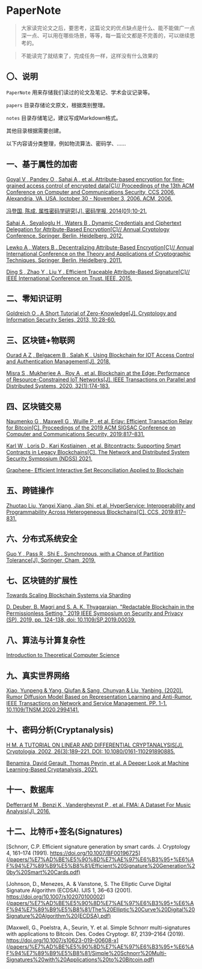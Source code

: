 # PaperNote

> 大家读完论文之后，要思考，这篇论文的优点缺点是什么、能不能做广一点深一点、可以用在哪些场景，等等，每一篇论文都是不完善的，可以继续思考的。

> 不能读完了就结束了，完成任务一样，这样没有什么效果的

## 〇、说明

`PaperNote`
用来存储我们读过的论文及笔记、学术会议记录等。

`papers`
目录存储论文原文，根据类别整理。

`notes`
目录存储笔记，建议写成Markdown格式。

其他目录根据需要创建。

以下内容请分类整理，例如物流算法、密码学、……

## 一、基于属性的加密

[Goyal V , Pandey O , Sahai A , et al. Attribute-based encryption for fine-grained access control of encrypted data[C]// Proceedings of the 13th ACM Conference on Computer and Communications Security, CCS 2006, Alexandria, VA, USA, Ioctober 30 - November 3, 2006. ACM, 2006.](/papers/基于属性的密码/Attribute-Based%20Encryption%20for%20Fine-Grained%20Access%20Control%20of%20Encrypted%20Data.pdf)

[冯登国, 陈成. 属性密码学研究[J]. 密码学报, 2014(01):10-21.](/papers/基于属性的密码/%e5%b1%9e%e6%80%a7%e5%af%86%e7%a0%81%e5%ad%a6%e7%a0%94%e7%a9%b6.pdf)

[Sahai A , Seyalioglu H , Waters B . Dynamic Credentials and Ciphertext Delegation for Attribute-Based Encryption[C]// Annual Cryptology Conference. Springer, Berlin, Heidelberg, 2012.](/papers/基于属性的密码/Dynamic%20Credentials%20and%20Ciphertext%20Delegation%20for%20Attribute-Based%20Encryption.pdf)

[Lewko A , Waters B . Decentralizing Attribute-Based Encryption[C]// Annual International Conference on the Theory and Applications of Cryptographic Techniques. Springer, Berlin, Heidelberg, 2011.](/papers/基于属性的密码/Decentralizing%20Attribute-Based%20Encryption.pdf)

[Ding S ,  Zhao Y ,  Liu Y . Efficient Traceable Attribute-Based Signature[C]// IEEE International Conference on Trust. IEEE, 2015.](/papers/基于属性的密码/Efficient%20Traceable%20Attribute-Based%20Signature.pdf)

## 二、零知识证明

[Goldreich O . A Short Tutorial of Zero-Knowledge[J]. Cryptology and Information Security Series, 2013, 10:28-60.](https://github.com/MonteCarloClub/PaperNote/blob/main/papers/%E9%9B%B6%E7%9F%A5%E8%AF%86%E8%AF%81%E6%98%8E/A%20Short%20Tutorial%20of%20Zero-%20Knowledge.pdf)

## 三、区块链+物联网

[Ourad A Z , Belgacem B , Salah K . Using Blockchain for IOT Access Control and Authentication Management[J]. 2018.](https://github.com/MonteCarloClub/PaperNote/blob/main/papers/%E5%8C%BA%E5%9D%97%E9%93%BE+%E7%89%A9%E8%81%94%E7%BD%91/Using%20Blockchain%20for%20IOT%20Access%20Control%20and%20Authentication%20Management.pdf)

[Misra S ,  Mukherjee A ,  Roy A , et al. Blockchain at the Edge: Performance of Resource-Constrained IoT Networks[J]. IEEE Transactions on Parallel and Distributed Systems, 2020, 32(1):174-183.](https://github.com/MonteCarloClub/PaperNote/blob/main/papers/%E5%8C%BA%E5%9D%97%E9%93%BE+%E7%89%A9%E8%81%94%E7%BD%91/Blockchain%20at%20the%20Edge:%20Performance%20of%20Resource-Constrained%20IoT%20Networks.pdf)

## 四、区块链交易
[Naumenko G , Maxwell G , Wuille P , et al. Erlay: Efficient Transaction Relay for Bitcoin[C]. Proceedings of the 2019 ACM SIGSAC Conference on Computer and Communications Security, 2019:817–831.](https://github.com/MonteCarloClub/PaperNote/blob/main/papers/%E5%8C%BA%E5%9D%97%E9%93%BE%E4%BA%A4%E6%98%93/Erlay-%20Efficient%20Transaction%20Relay%20for%20Bitcoin.pdf)

[Karl W , Loris D , Kari Kostiainen , et al. Bitcontracts: Supporting Smart Contracts in Legacy Blockchains[C]. The Network and Distributed System Security Symposium (NDSS) 2021. ](https://github.com/MonteCarloClub/PaperNote/blob/main/papers/%E5%8C%BA%E5%9D%97%E9%93%BE%E4%BA%A4%E6%98%93/Bitcontracts-%20Supporting%20Smart%20Contracts%20in%20Legacy%20Blockchains.pdf)

[Graphene- Efficient Interactive Set Reconciliation Applied to Blockchain](/papers/%E5%8C%BA%E5%9D%97%E9%93%BE%E4%BA%A4%E6%98%93/Graphene-%20Efficient%20Interactive%20Set%20Reconciliation%20Applied%20to%20Blockchain.pdf)

## 五、跨链操作
[Zhuotao Liu, Yangxi Xiang, Jian Shi, et al. HyperService: Interoperability and Programmability Across Heterogeneous Blockchains[C]. CCS, 2019:817–831.](https://github.com/MonteCarloClub/PaperNote/blob/main/papers/%E8%B7%A8%E9%93%BE%E6%93%8D%E4%BD%9C/HyperService_%20Interoperability%20and%20Programmability%20Across%20Heterogeneous%20Blockchains.pdf)

## 六、分布式系统安全
[Guo Y ,  Pass R ,  Shi E . Synchronous, with a Chance of Partition Tolerance[J]. Springer, Cham, 2019.](https://github.com/MonteCarloClub/PaperNote/blob/main/papers/%E5%88%86%E5%B8%83%E5%BC%8F%E7%B3%BB%E7%BB%9F%E5%AE%89%E5%85%A8/Synchronous,%20with%20a%20Chance%20of%20Partition%20Tolerance.pdf)

## 七、区块链的扩展性

[Towards Scaling Blockchain Systems via Sharding](/papers/%E5%8C%BA%E5%9D%97%E9%93%BE%E6%89%A9%E5%B1%95%E6%80%A7/Towards%20Scaling%20Blockchain%20Systems%20via%20Sharding.pdf)

[D. Deuber, B. Magri and S. A. K. Thyagarajan, "Redactable Blockchain in the Permissionless Setting," 2019 IEEE Symposium on Security and Privacy (SP), 2019, pp. 124-138, doi: 10.1109/SP.2019.00039.](/papers/%E5%8C%BA%E5%9D%97%E9%93%BE%E6%8B%93%E5%B1%95%E6%80%A7/Redactable%20Blockchain%20in%20the%20Permissionless%20Setting.pdf)

## 八、算法与计算复杂性

[Introduction to Theoretical Computer Science](/notes/算法与计算复杂性/Introduction%20to%20Theoretical%20Computer%20Science.pdf)

## 九、真实世界网络
[Xiao, Yunpeng & Yang, Qiufan & Sang, Chunyan & Liu, Yanbing. (2020). Rumor Diffusion Model Based on Representation Learning and Anti-Rumor. IEEE Transactions on Network and Service Management. PP. 1-1. 10.1109/TNSM.2020.2994141. ](https://github.com/MonteCarloClub/PaperNote/blob/main/papers/%E7%9C%9F%E5%AE%9E%E4%B8%96%E7%95%8C%E7%BD%91%E7%BB%9C/Rumor_Diffusion_Model_Based_on_Representation_Learning_and_Anti-Rumor.pdf)

## 十、密码分析(Cryptanalysis)
[H M. A TUTORIAL ON LINEAR AND DIFFERENTIAL CRYPTANALYSIS[J]. Cryptologia, 2002, 26(3):189–221. DOI: 10.1080/0161-110291890885.](https://www.tandfonline.com/doi/abs/10.1080/0161-110291890885)

[Benamira, David Gerault, Thomas Peyrin, et al. A Deeper Look at Machine Learning-Based Cryptanalysis, 2021.](https://eprint.iacr.org/2021/287)

## 十一、数据库
[Defferrard M ,  Benzi K ,  Vandergheynst P , et al. FMA: A Dataset For Music Analysis[J].  2016.](https://github.com/MonteCarloClub/PaperNote/blob/main/papers/%E6%95%B0%E6%8D%AE%E5%BA%93/FMA_%20A%20DATASET%20FOR%20MUSIC%20ANALYSIS.pdf)

## 十二、比特币+签名(Signatures)
[Schnorr, C.P. Efficient signature generation by smart cards. J. Cryptology 4, 161–174 (1991). https://doi.org/10.1007/BF00196725](/papers/%E7%AD%BE%E5%90%8D%E7%AE%97%E6%B3%95+%E6%AF%94%E7%89%B9%E5%B8%81/Efficient%20Signature%20Generation%20by%20Smart%20Cards.pdf)

[Johnson, D., Menezes, A. & Vanstone, S. The Elliptic Curve Digital Signature Algorithm (ECDSA). IJIS 1, 36–63 (2001). https://doi.org/10.1007/s102070100002](/papers/%E7%AD%BE%E5%90%8D%E7%AE%97%E6%B3%95+%E6%AF%94%E7%89%B9%E5%B8%81/The%20Elliptic%20Curve%20Digital%20Signature%20Algorithm%20(ECDSA).pdf)

[Maxwell, G., Poelstra, A., Seurin, Y. et al. Simple Schnorr multi-signatures with applications to Bitcoin. Des. Codes Cryptogr. 87, 2139–2164 (2019). https://doi.org/10.1007/s10623-019-00608-x](/papers/%E7%AD%BE%E5%90%8D%E7%AE%97%E6%B3%95+%E6%AF%94%E7%89%B9%E5%B8%81/Simple%20Schnorr%20Multi-Signatures%20with%20Applications%20to%20Bitcoin.pdf)

